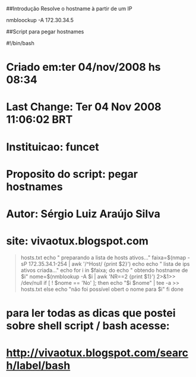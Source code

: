 ##Introdução
Resolve o hostname à partir de um IP

nmbloockup -A 172.30.34.5


##Script para pegar hostnames

#!/bin/bash
# Criado em:ter 04/nov/2008 hs 08:34
# Last Change: Ter 04 Nov 2008 11:06:02 BRT
# Instituicao: funcet
# Proposito do script: pegar hostnames
# Autor: Sérgio Luiz Araújo Silva
# site: vivaotux.blogspot.com

> hosts.txt
echo " preparando a lista de hosts ativos..."
faixa=$(nmap -sP 172.35.34.1-254 | awk '/^Host/ {print $2}')
echo
echo " lista de ips ativos criada..."
echo
for i in $faixa; do
echo " obtendo hostname de $i"
nome=$(nmblookup -A $i | awk 'NR==2 {print $1}') 2>&1>> /dev/null
   if [ ! $nome == 'No' ]; then
       echo "$i $nome" | tee -a >> hosts.txt
   else
       echo "não foi possível obert o nome para $i"
   fi
done

# para ler todas as dicas que postei sobre shell script / bash acesse:
# http://vivaotux.blogspot.com/search/label/bash

 